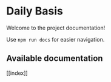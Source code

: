 # Daily  Basis

Welcome to the project documentation!

Use `npm run docs` for easier navigation.

## Available documentation

[[index]]
